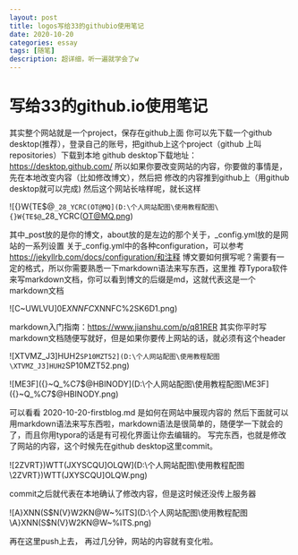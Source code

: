 ```yaml
---
layout: post
title: logos写给33的githubio使用笔记
date: 2020-10-20
categories: essay
tags: [随笔]
description: 超详细，听一遍就学会了w
---
```




# 写给33的github.io使用笔记  

其实整个网站就是一个project，保存在github上面
你可以先下载一个github desktop(推荐），登录自己的账号，把github上这个project（github
上叫repositories）下载到本地
github desktop下载地址：https://desktop.github.com/
所以如果你要改变网站的内容，你要做的事情是，先在本地改变内容（比如修改博文），然后把
修改的内容推到github上（用github desktop就可以完成)
然后这个网站长啥样呢，就长这样

![{}W{TE$@`_28_YCRC(OT@MQ](D:\个人网站配图\使用教程配图\{}W{TE$@`_28_YCRC(OT@MQ.png)

其中_post放的是你的博文，about放的是左边的那个关于，_config.yml放的是网站的一系列设置
关于_config.yml中的各种configuration，可以参考
https://jekyllrb.com/docs/configuration/和注释
博文要如何撰写呢？需要有一定的格式，所以你需要熟悉一下markdown语法来写东西，这里推
荐Typora软件来写markdown文档，你可以看到博文的后缀是md，这就代表这是一个
markdown文档

![C~UWLVU]0E$XNNFC%2SK6D1](D:\个人网站配图\使用教程配图\C~UWLVU]0E$XNNFC%2SK6D1.png)

markdown入门指南：https://www.jianshu.com/p/q81RER
其实你平时写markdown文档随便写就好，但是如果你要传上网站的话，就必须有这个header

![XTVMZ_J3]HUH2`SP10MZT52](D:\个人网站配图\使用教程配图\XTVMZ_J3]HUH2`SP10MZT52.png)

![ME3F]({}~Q_%C7$@HBINODY](D:\个人网站配图\使用教程配图\ME3F]({}~Q_%C7$@HBINODY.png)

可以看看 2020-10-20-firstblog.md 是如何在网站中展现内容的
然后下面就可以用markdown语法来写东西啦，markdown语法是很简单的，随便学一下就会的
了，而且你用typora的话是有可视化界面让你去编辑的。
写完东西，也就是修改了网站的内容，这个时候先在github desktop这里commit。

![2ZVRT})WTT(JXYSCQU]OLQW](D:\个人网站配图\使用教程配图\2ZVRT})WTT(JXYSCQU]OLQW.png)

commit之后就代表在本地确认了修改内容，但是这时候还没传上服务器

![A}XNN(S$N(V}W2KN@W~%ITS](D:\个人网站配图\使用教程配图\A}XNN(S$N(V}W2KN@W~%ITS.png)

再在这里push上去， 再过几分钟，网站的内容就有变化啦。  






